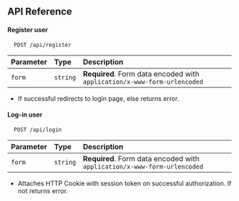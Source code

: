
## API Reference

#### Register user

```http
  POST /api/register
```

| Parameter | Type     | Description                |
| :-------- | :------- | :------------------------- |
| `form` | `string` | **Required**. Form data encoded with `application/x-www-form-urlencoded` |
- If successful redirects to login page, else returns error.
#### Log-in user

```http
  POST /api/login
```

| Parameter | Type     | Description                       |
| :-------- | :------- | :-------------------------------- |
| `form`      | `string` | **Required**. Form data encoded with `application/x-www-form-urlencoded` |

- Attaches HTTP Cookie with session token on successful authorization. If not returns error.

